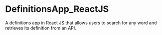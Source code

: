 # DefinitionsApp_ReactJS
A definitions app in React JS that allows users to search for any word and retrieves its definition from an API.
